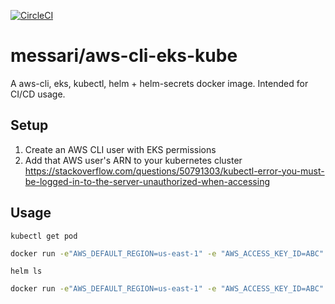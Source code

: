 [![CircleCI](https://circleci.com/gh/messari/docker-aws-cli-eks-kube.svg?style=svg)](https://circleci.com/gh/messari/docker-aws-cli-eks-kube)

# messari/aws-cli-eks-kube

A aws-cli, eks, kubectl, helm + helm-secrets docker image. Intended for CI/CD usage.

## Setup

1. Create an AWS CLI user with EKS permissions
2. Add that AWS user's ARN to your kubernetes cluster https://stackoverflow.com/questions/50791303/kubectl-error-you-must-be-logged-in-to-the-server-unauthorized-when-accessing

## Usage

`kubectl get pod`

```bash
docker run -e"AWS_DEFAULT_REGION=us-east-1" -e "AWS_ACCESS_KEY_ID=ABC" -e"AWS_SECRET_ACCESS_KEY=ABC" -e "EKS_NAME=ABC" messari/aws-cli-eks-kube kubectl get pod
```

`helm ls`

```bash
docker run -e"AWS_DEFAULT_REGION=us-east-1" -e "AWS_ACCESS_KEY_ID=ABC" -e"AWS_SECRET_ACCESS_KEY=ABC" -e "EKS_NAME=ABC" messari/aws-cli-eks-kube helm ls
```
